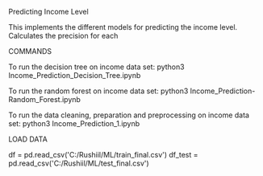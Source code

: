 Predicting Income Level

This implements the different models for predicting the income level. Calculates the precision for each

COMMANDS 

To run the decision tree on income data set: python3 Income_Prediction_Decision_Tree.ipynb

To run the random forest on income data set: python3 Income_Prediction-Random_Forest.ipynb

To run the data cleaning, preparation and preprocessing on income data set: python3 Income_Prediction_1.ipynb

LOAD DATA

df = pd.read_csv('C:/Rushiil/ML/train_final.csv')
df_test = pd.read_csv('C:/Rushiil/ML/test_final.csv')
